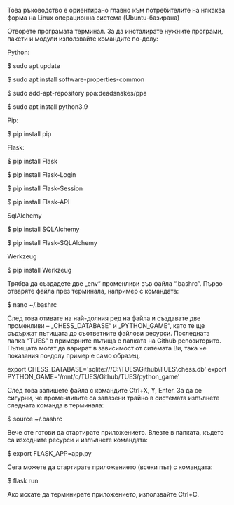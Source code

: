 Това ръководство е ориентирано главно към потребителите на някаква форма на Linux операционна система (Ubuntu-базирана)

Отворете програмата терминал. За да инсталирате нужните програми, пакети и модули използвайте командите по-долу:


Python:

$ sudo apt update

$ sudo apt install software-properties-common

$ sudo add-apt-repository ppa:deadsnakes/ppa

$ sudo apt install python3.9


Pip:

$ pip install pip


Flask:

$ pip install Flask

$ pip install Flask-Login

$ pip install Flask-Session

$ pip install Flask-API


SqlAlchemy

$ pip install SQLAlchemy

$ pip install Flask-SQLAlchemy


Werkzeug

$ pip install Werkzeug


Трябва да създадете две „env“ променливи във файла “.bashrc”.
Първо отваряте файла през терминала, например с командата:

 $ nano ~/.bashrc

След това отивате на най-долния ред на файла и създавате две променливи – „CHESS_DATABASE“ и „PYTHON_GAME“, като те ще съдържат пътищата до съответните файлови ресурси. Последната папка “TUES” в примерните пътища е папката на Github репозиторито. Пътищата могат да варират в зависимост от ситемата Ви, така че показания по-долу пример е само образец.

export CHESS_DATABASE='sqlite:///C:\\TUES\\Github\\TUES\\chess.db'
                                                                                                                    export PYTHON_GAME='/mnt/c/TUES/Github/TUES/python_game'

След това запишете файла с командите Ctrl+X, Y, Enter.
За да се сигурни, че променливите са запазени трайно в системата изпълнете следната команда в терминала:

$ source ~/.bashrc

Вече сте готови да стартирате приложението. Влезте в папката, където са изходните ресурси и изпълнете командата:

$ export FLASK_APP=app.py

Сега можете да стартирате приложението (всеки път) с командата:

$ flask run

Ако искате да терминирате приложението, използвайте Ctrl+C.
